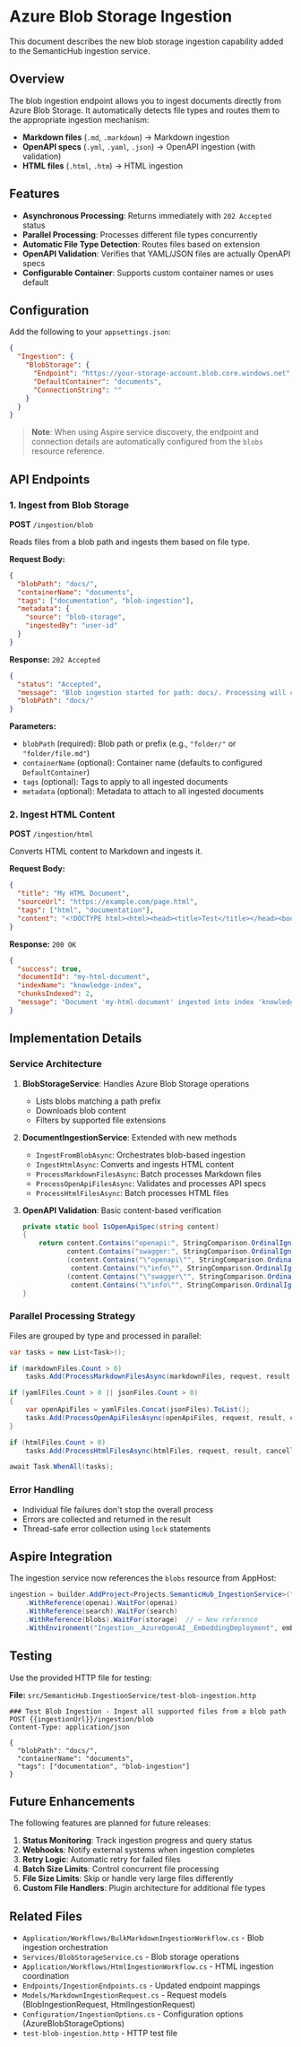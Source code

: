 # Azure Blob Storage Ingestion

This document describes the new blob storage ingestion capability added to the SemanticHub ingestion service.

## Overview

The blob ingestion endpoint allows you to ingest documents directly from Azure Blob Storage. It automatically detects file types and routes them to the appropriate ingestion mechanism:

- **Markdown files** (`.md`, `.markdown`) → Markdown ingestion
- **OpenAPI specs** (`.yml`, `.yaml`, `.json`) → OpenAPI ingestion (with validation)
- **HTML files** (`.html`, `.htm`) → HTML ingestion

## Features

- **Asynchronous Processing**: Returns immediately with `202 Accepted` status
- **Parallel Processing**: Processes different file types concurrently
- **Automatic File Type Detection**: Routes files based on extension
- **OpenAPI Validation**: Verifies that YAML/JSON files are actually OpenAPI specs
- **Configurable Container**: Supports custom container names or uses default

## Configuration

Add the following to your `appsettings.json`:

```json
{
  "Ingestion": {
    "BlobStorage": {
      "Endpoint": "https://your-storage-account.blob.core.windows.net",
      "DefaultContainer": "documents",
      "ConnectionString": ""
    }
  }
}
```

> **Note**: When using Aspire service discovery, the endpoint and connection details are automatically configured from the `blobs` resource reference.

## API Endpoints

### 1. Ingest from Blob Storage

**POST** `/ingestion/blob`

Reads files from a blob path and ingests them based on file type.

**Request Body:**
```json
{
  "blobPath": "docs/",
  "containerName": "documents",
  "tags": ["documentation", "blob-ingestion"],
  "metadata": {
    "source": "blob-storage",
    "ingestedBy": "user-id"
  }
}
```

**Response:** `202 Accepted`
```json
{
  "status": "Accepted",
  "message": "Blob ingestion started for path: docs/. Processing will continue in the background.",
  "blobPath": "docs/"
}
```

**Parameters:**
- `blobPath` (required): Blob path or prefix (e.g., `"folder/"` or `"folder/file.md"`)
- `containerName` (optional): Container name (defaults to configured `DefaultContainer`)
- `tags` (optional): Tags to apply to all ingested documents
- `metadata` (optional): Metadata to attach to all ingested documents

### 2. Ingest HTML Content

**POST** `/ingestion/html`

Converts HTML content to Markdown and ingests it.

**Request Body:**
```json
{
  "title": "My HTML Document",
  "sourceUrl": "https://example.com/page.html",
  "tags": ["html", "documentation"],
  "content": "<!DOCTYPE html><html><head><title>Test</title></head><body><h1>Content</h1></body></html>"
}
```

**Response:** `200 OK`
```json
{
  "success": true,
  "documentId": "my-html-document",
  "indexName": "knowledge-index",
  "chunksIndexed": 2,
  "message": "Document 'my-html-document' ingested into index 'knowledge-index'."
}
```

## Implementation Details

### Service Architecture

1. **BlobStorageService**: Handles Azure Blob Storage operations
   - Lists blobs matching a path prefix
   - Downloads blob content
   - Filters by supported file extensions

2. **DocumentIngestionService**: Extended with new methods
   - `IngestFromBlobAsync`: Orchestrates blob-based ingestion
   - `IngestHtmlAsync`: Converts and ingests HTML content
   - `ProcessMarkdownFilesAsync`: Batch processes Markdown files
   - `ProcessOpenApiFilesAsync`: Validates and processes API specs
   - `ProcessHtmlFilesAsync`: Batch processes HTML files

3. **OpenAPI Validation**: Basic content-based verification
   ```csharp
   private static bool IsOpenApiSpec(string content)
   {
       return content.Contains("openapi:", StringComparison.OrdinalIgnoreCase) ||
              content.Contains("swagger:", StringComparison.OrdinalIgnoreCase) ||
              (content.Contains("\"openapi\"", StringComparison.OrdinalIgnoreCase) &&
               content.Contains("\"info\"", StringComparison.OrdinalIgnoreCase)) ||
              (content.Contains("\"swagger\"", StringComparison.OrdinalIgnoreCase) &&
               content.Contains("\"info\"", StringComparison.OrdinalIgnoreCase));
   }
   ```

### Parallel Processing Strategy

Files are grouped by type and processed in parallel:

```csharp
var tasks = new List<Task>();

if (markdownFiles.Count > 0)
    tasks.Add(ProcessMarkdownFilesAsync(markdownFiles, request, result, cancellationToken));

if (yamlFiles.Count > 0 || jsonFiles.Count > 0)
{
    var openApiFiles = yamlFiles.Concat(jsonFiles).ToList();
    tasks.Add(ProcessOpenApiFilesAsync(openApiFiles, request, result, cancellationToken));
}

if (htmlFiles.Count > 0)
    tasks.Add(ProcessHtmlFilesAsync(htmlFiles, request, result, cancellationToken));

await Task.WhenAll(tasks);
```

### Error Handling

- Individual file failures don't stop the overall process
- Errors are collected and returned in the result
- Thread-safe error collection using `lock` statements

## Aspire Integration

The ingestion service now references the `blobs` resource from AppHost:

```csharp
ingestion = builder.AddProject<Projects.SemanticHub_IngestionService>("ingestion")
    .WithReference(openai).WaitFor(openai)
    .WithReference(search).WaitFor(search)
    .WithReference(blobs).WaitFor(storage)  // ← New reference
    .WithEnvironment("Ingestion__AzureOpenAI__EmbeddingDeployment", embeddingDeployment.Resource.Name);
```

## Testing

Use the provided HTTP file for testing:

**File:** `src/SemanticHub.IngestionService/test-blob-ingestion.http`

```http
### Test Blob Ingestion - Ingest all supported files from a blob path
POST {{ingestionUrl}}/ingestion/blob
Content-Type: application/json

{
  "blobPath": "docs/",
  "containerName": "documents",
  "tags": ["documentation", "blob-ingestion"]
}
```

## Future Enhancements

The following features are planned for future releases:

1. **Status Monitoring**: Track ingestion progress and query status
2. **Webhooks**: Notify external systems when ingestion completes
3. **Retry Logic**: Automatic retry for failed files
4. **Batch Size Limits**: Control concurrent file processing
5. **File Size Limits**: Skip or handle very large files differently
6. **Custom File Handlers**: Plugin architecture for additional file types

## Related Files

- `Application/Workflows/BulkMarkdownIngestionWorkflow.cs` - Blob ingestion orchestration
- `Services/BlobStorageService.cs` - Blob storage operations
- `Application/Workflows/HtmlIngestionWorkflow.cs` - HTML ingestion coordination
- `Endpoints/IngestionEndpoints.cs` - Updated endpoint mappings
- `Models/MarkdownIngestionRequest.cs` - Request models (BlobIngestionRequest, HtmlIngestionRequest)
- `Configuration/IngestionOptions.cs` - Configuration options (AzureBlobStorageOptions)
- `test-blob-ingestion.http` - HTTP test file

